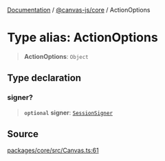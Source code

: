 [Documentation](../../../index.md) / [@canvas-js/core](../index.md) / ActionOptions

# Type alias: ActionOptions

> **ActionOptions**: `Object`

## Type declaration

### signer?

> **`optional`** **signer**: [`SessionSigner`](../../interfaces/interfaces/SessionSigner.md)

## Source

[packages/core/src/Canvas.ts:61](https://github.com/canvasxyz/canvas/blob/4c6b729f/packages/core/src/Canvas.ts#L61)
